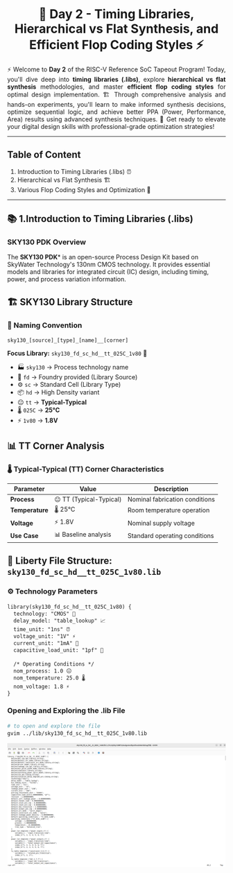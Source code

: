 <div align="center">
  <h1>🚀 Day 2 - Timing Libraries, Hierarchical vs Flat Synthesis, and Efficient Flop Coding Styles ⚡</h1>
  </div>

  <p align="justify">⚡ Welcome to <strong>Day 2</strong> of the RISC-V Reference SoC Tapeout Program! Today, you'll dive deep into <strong>timing libraries (.libs)</strong>, explore <strong>hierarchical vs flat synthesis</strong> methodologies, and master <strong>efficient flop coding styles</strong> for optimal design implementation. 🏗️ Through comprehensive analysis and hands-on experiments, you'll learn to make informed synthesis decisions, optimize sequential logic, and achieve better PPA (Power, Performance, Area) results using advanced synthesis techniques. 🔄 Get ready to elevate your digital design skills with professional-grade optimization strategies!</p>

  ---


## Table of Content
1. Introduction to Timing Libraries (.libs) ⏰
2. Hierarchical vs Flat Synthesis 🏗️
3. Various Flop Coding Styles and Optimization 🔄

---

## 📚 1.Introduction to Timing Libraries (.libs) 

### SKY130 PDK Overview

The **SKY130 PDK*** is an open-source Process Design Kit based on SkyWater Technology's 130nm CMOS technology. It provides essential models and libraries for integrated circuit (IC) design, including timing, power, and process variation information.


## 🏗️ SKY130 Library Structure

### 📝 Naming Convention
```
sky130_[source]_[type]_[name]__[corner]
```

**Focus Library:** `sky130_fd_sc_hd__tt_025C_1v80` 🎯
- 🏭 `sky130` → Process technology name
- 🔧 `fd` → Foundry provided (Library Source)
- ⚙️ `sc` → Standard Cell (Library Type)
- 📦 `hd` → High Density variant
- 😐 `tt` → **Typical-Typical**
- 🌡️ `025C` → **25°C**
- ⚡ `1v80` →  **1.8V**

## 📊 TT Corner Analysis

### 🌡️ Typical-Typical (TT) Corner Characteristics
| **Parameter** | **Value** | **Description** |
|---------------|-----------|-----------------|
| **Process** | 😐 TT (Typical-Typical) | Nominal fabrication conditions |
| **Temperature** | 🌡️ 25°C | Room temperature operation |
| **Voltage** | ⚡ 1.8V | Nominal supply voltage |
| **Use Case** | 📊 Baseline analysis | Standard operating conditions |


## 🔧 Liberty File Structure: `sky130_fd_sc_hd__tt_025C_1v80.lib`

### ⚙️ Technology Parameters
```liberty
library(sky130_fd_sc_hd__tt_025C_1v80) {
  technology: "CMOS" 🔬
  delay_model: "table_lookup" 📈
  time_unit: "1ns" ⏰
  voltage_unit: "1V" ⚡
  current_unit: "1mA" 🔌
  capacitive_load_unit: "1pf" 📡
  
  /* Operating Conditions */
  nom_process: 1.0 😐
  nom_temperature: 25.0 🌡️
  nom_voltage: 1.8 ⚡
}
```
### Opening and Exploring the .lib File

```bash
# to open and explore the file
gvim ../lib/sky130_fd_sc_hd__tt_025C_1v80.lib
```

<p align="center">
  <img src="https://github.com/Ragul-2005/RAGUL_T_RISCV_SOC_TAPEOUT_VSD_Week_1/blob/main/Day%202/Images/library.png?raw=true" width="600"/>
</p>



  
  

